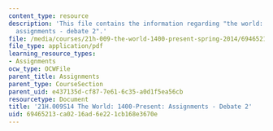 ```yaml
---
content_type: resource
description: 'This file contains the information regarding "the world: 1400-present:
  assignments - debate 2".'
file: /media/courses/21h-009-the-world-1400-present-spring-2014/69465213ca0216ad6e221cb168e3670e_MIT21H_009S14_Debate2.pdf
file_type: application/pdf
learning_resource_types:
- Assignments
ocw_type: OCWFile
parent_title: Assignments
parent_type: CourseSection
parent_uid: e437135d-cf87-7e61-6c35-a0d1f5ea56cb
resourcetype: Document
title: '21H.009S14 The World: 1400-Present: Assignments - Debate 2'
uid: 69465213-ca02-16ad-6e22-1cb168e3670e
---
```


